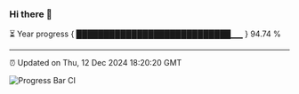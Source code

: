 ### Hi there 👋

⏳ Year progress { ████████████████████████████▁▁ } 94.74 %

---

⏰ Updated on Thu, 12 Dec 2024 18:20:20 GMT

![Progress Bar CI](https://github.com/liununu/liununu/workflows/Progress%20Bar%20CI/badge.svg)
